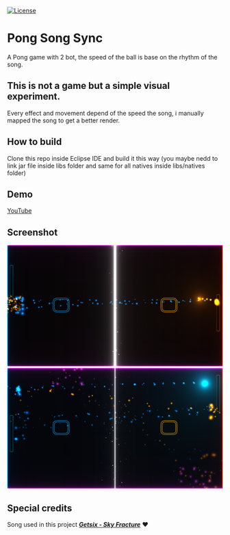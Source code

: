 [![License](https://img.shields.io/github/license/Blackoutburst/Pong-song-sync.svg)](LICENSE)
# Pong Song Sync
A Pong game with 2 bot, the speed of the ball is base on the rhythm of the song.

## This is not a game but a simple visual experiment.
Every effect and movement depend of the speed the song, i manually mapped the song to get a better render.

## How to build
Clone this repo inside Eclipse IDE and build it this way (you maybe nedd to link jar file inside libs folder and same for all natives inside libs/natives folder)

## Demo
[YouTube](https://www.youtube.com/watch?v=HrEQaj-_Z4E)

## Screenshot
![screen1](/screen1.png)
![screen2](/screen2.png)

## Special credits
Song used in this project ***[Getsix - Sky Fracture](https://soundcloud.com/dreamscape_records/getsix-sky-fracture?in=getsixofficial/sets/sky-fracture)*** :heart:
